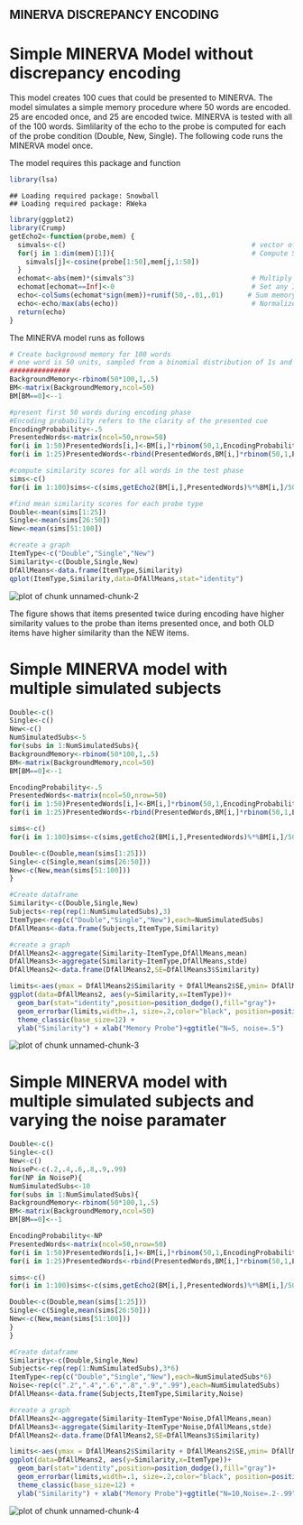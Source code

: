 MINERVA DISCREPANCY ENCODING
----------------------------

# Simple MINERVA Model without discrepancy encoding

This model creates 100 cues that could be presented to MINERVA. The model simulates a simple memory procedure where 50 words are encoded. 25 are encoded once, and 25 are encoded twice. MINERVA is tested with all of the 100 words. Simlilarity of the echo to the probe is computed for each of the probe condition (Double, New, Single). The following code runs the MINERVA model once.

The model requires this package and function

```r
library(lsa)
```

```
## Loading required package: Snowball
## Loading required package: RWeka
```

```r
library(ggplot2)
library(Crump)
getEcho2<-function(probe,mem) {
  simvals<-c()                                              # vector of similarities between probe and memory traces
  for(j in 1:dim(mem)[1]){                                  # Compute Similarities
    simvals[j]<-cosine(probe[1:50],mem[j,1:50])
  }
  echomat<-abs(mem)*(simvals^3)                             # Multiply memory traces by activation value
  echomat[echomat==Inf]<-0                                  # Set any Inf numbers to zero
  echo<-colSums(echomat*sign(mem))+runif(50,-.01,.01)      # Sum memory traces, add noise
  echo<-echo/max(abs(echo))                                 # Normalize Echo
  return(echo)
}
```
The MINERVA model runs as follows


```r
# Create background memory for 100 words
# one word is 50 units, sampled from a binomial distribution of 1s and -1s
###############
BackgroundMemory<-rbinom(50*100,1,.5)
BM<-matrix(BackgroundMemory,ncol=50)
BM[BM==0]<--1

#present first 50 words during encoding phase
#Encoding probability refers to the clarity of the presented cue
EncodingProbability<-.5
PresentedWords<-matrix(ncol=50,nrow=50)
for(i in 1:50)PresentedWords[i,]<-BM[i,]*rbinom(50,1,EncodingProbability)
for(i in 1:25)PresentedWords<-rbind(PresentedWords,BM[i,]*rbinom(50,1,EncodingProbability))

#compute similarity scores for all words in the test phase
sims<-c()
for(i in 1:100)sims<-c(sims,getEcho2(BM[i,],PresentedWords)%*%BM[i,]/50)

#find mean similarity scores for each probe type
Double<-mean(sims[1:25])
Single<-mean(sims[26:50])
New<-mean(sims[51:100])

#create a graph
ItemType<-c("Double","Single","New")
Similarity<-c(Double,Single,New)
DfAllMeans<-data.frame(ItemType,Similarity)
qplot(ItemType,Similarity,data=DfAllMeans,stat="identity")
```

![plot of chunk unnamed-chunk-2](figure/unnamed-chunk-2-1.png) 

The figure shows that items presented twice during encoding have higher similarity values to the probe than items presented once, and both OLD items have higher similarity than the NEW items. 

# Simple MINERVA model with multiple simulated subjects


```r
Double<-c()
Single<-c()
New<-c()
NumSimulatedSubs<-5
for(subs in 1:NumSimulatedSubs){
BackgroundMemory<-rbinom(50*100,1,.5)
BM<-matrix(BackgroundMemory,ncol=50)
BM[BM==0]<--1

EncodingProbability<-.5
PresentedWords<-matrix(ncol=50,nrow=50)
for(i in 1:50)PresentedWords[i,]<-BM[i,]*rbinom(50,1,EncodingProbability)
for(i in 1:25)PresentedWords<-rbind(PresentedWords,BM[i,]*rbinom(50,1,EncodingProbability))

sims<-c()
for(i in 1:100)sims<-c(sims,getEcho2(BM[i,],PresentedWords)%*%BM[i,]/50)

Double<-c(Double,mean(sims[1:25]))
Single<-c(Single,mean(sims[26:50]))
New<-c(New,mean(sims[51:100]))
}

#Create dataframe
Similarity<-c(Double,Single,New)
Subjects<-rep(rep(1:NumSimulatedSubs),3)
ItemType<-rep(c("Double","Single","New"),each=NumSimulatedSubs)
DfAllMeans<-data.frame(Subjects,ItemType,Similarity)

#create a graph
DfAllMeans2<-aggregate(Similarity~ItemType,DfAllMeans,mean)
DfAllMeans3<-aggregate(Similarity~ItemType,DfAllMeans,stde)
DfAllMeans2<-data.frame(DfAllMeans2,SE=DfAllMeans3$Similarity)

limits<-aes(ymax = DfAllMeans2$Similarity + DfAllMeans2$SE,ymin= DfAllMeans2$Similarity - DfAllMeans2$SE)
ggplot(data=DfAllMeans2, aes(y=Similarity,x=ItemType))+
  geom_bar(stat="identity",position=position_dodge(),fill="gray")+
  geom_errorbar(limits,width=.1, size=.2,color="black", position=position_dodge(.9)) +
  theme_classic(base_size=12) +
  ylab("Similarity") + xlab("Memory Probe")+ggtitle("N=5, noise=.5")
```

![plot of chunk unnamed-chunk-3](figure/unnamed-chunk-3-1.png) 

# Simple MINERVA model with multiple simulated subjects and varying the noise paramater


```r
Double<-c()
Single<-c()
New<-c()
NoiseP<-c(.2,.4,.6,.8,.9,.99)
for(NP in NoiseP){
NumSimulatedSubs<-10
for(subs in 1:NumSimulatedSubs){
BackgroundMemory<-rbinom(50*100,1,.5)
BM<-matrix(BackgroundMemory,ncol=50)
BM[BM==0]<--1

EncodingProbability<-NP
PresentedWords<-matrix(ncol=50,nrow=50)
for(i in 1:50)PresentedWords[i,]<-BM[i,]*rbinom(50,1,EncodingProbability)
for(i in 1:25)PresentedWords<-rbind(PresentedWords,BM[i,]*rbinom(50,1,EncodingProbability))

sims<-c()
for(i in 1:100)sims<-c(sims,getEcho2(BM[i,],PresentedWords)%*%BM[i,]/50)

Double<-c(Double,mean(sims[1:25]))
Single<-c(Single,mean(sims[26:50]))
New<-c(New,mean(sims[51:100]))
}
}

#Create dataframe
Similarity<-c(Double,Single,New)
Subjects<-rep(rep(1:NumSimulatedSubs),3*6)
ItemType<-rep(c("Double","Single","New"),each=NumSimulatedSubs*6)
Noise<-rep(c(".2",".4",".6",".8",".9",".99"),each=NumSimulatedSubs)
DfAllMeans<-data.frame(Subjects,ItemType,Similarity,Noise)

#create a graph
DfAllMeans2<-aggregate(Similarity~ItemType*Noise,DfAllMeans,mean)
DfAllMeans3<-aggregate(Similarity~ItemType*Noise,DfAllMeans,stde)
DfAllMeans2<-data.frame(DfAllMeans2,SE=DfAllMeans3$Similarity)

limits<-aes(ymax = DfAllMeans2$Similarity + DfAllMeans2$SE,ymin= DfAllMeans2$Similarity - DfAllMeans2$SE)
ggplot(data=DfAllMeans2, aes(y=Similarity,x=ItemType))+
  geom_bar(stat="identity",position=position_dodge(),fill="gray")+
  geom_errorbar(limits,width=.1, size=.2,color="black", position=position_dodge(.9)) +
  theme_classic(base_size=12) +
  ylab("Similarity") + xlab("Memory Probe")+ggtitle("N=10,Noise=.2-.99")+facet_wrap(~Noise)
```

![plot of chunk unnamed-chunk-4](figure/unnamed-chunk-4-1.png) 

